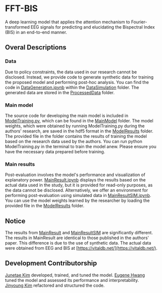 # FFT-BIS
A deep learning model that applies the attention mechanism to Fourier-transformed EEG signals for predicting and elucidating the Bispectral Index (BIS) in an end-to-end manner.

## Overal Descriptions
### Data
Due to policy constraints, the data used in our research cannot be disclosed. Instead, we provide code to generate synthetic data for training the proposed model and performing post-hoc analysis. You can find the code in [DataGeneration.ipynb](https://github.com/JunetaeKim/FFT-BIS/blob/main/DataSimulation/DataGeneration.ipynb) within the [DataSimulation](https://github.com/JunetaeKim/FFT-BIS/tree/main/DataSimulation) folder. The generated data are stored in the [ProcessedData](https://github.com/JunetaeKim/FFT-BIS/tree/main/ProcessedData) folder.

### Main model
The source code for developing the main model is included in [ModelTraining.py](https://github.com/JunetaeKim/FFT-BIS/blob/main/MainModel/ModelTraining.py), which can be found in the [MainModel](https://github.com/JunetaeKim/FFT-BIS/tree/main/MainModel) folder.
The model weights, which were obtained by running ModelTraining.py during the authors' research, are saved in the hdf5 format in the [ModelResults](https://github.com/JunetaeKim/FFT-BIS/tree/main/ModelResults) folder. The provided file in the folder contains the results of training the model based on the research data used by the authors. You can run python ModelTraining.py in the terminal to train the model anew. Please ensure you have the necessary data prepared before training.

### Main results
Post-evaluation involves the model's performance and visualization of explanatory power. [MainResult.ipynb](https://github.com/JunetaeKim/FFT-BIS/blob/main/MainResult.ipynb) displays the results based on the actual data used in the study, but it is provided for read-only purposes, as the data cannot be disclosed. Alternatively, we offer an environment for performing post-evaluation using simulated data in [MainResultSIM.ipynb](https://github.com/JunetaeKim/FFT-BIS/blob/main/MainResultSIM.ipynb). You can use the model weights learned by the researcher by loading the provided file in the [ModelResults](https://github.com/JunetaeKim/FFT-BIS/tree/main/ModelResults) folder.

## Notice
The results from [MainResult](https://github.com/JunetaeKim/FFT-BIS/blob/main/MainResult.ipynb) and [MainResultSIM](https://github.com/JunetaeKim/FFT-BIS/blob/main/MainResultSIM.ipynb) are significantly different. The results in MainResult are identical to those published in the authors' paper. This difference is due to the use of synthetic data. The actual data were obtained from EEG and BIS at [https://vitaldb.net/](https://vitaldb.net/). 


## Development Contributorship
[Junetae Kim](https://github.com/JunetaeKim) developed, trained, and tuned the model. 
[Eugene Hwang](https://github.com/joyce0215) tuned the model and assessed its performance and interpretability. 
[Jinyoung Kim](https://github.com/sacross93) refactored and structured the code.

